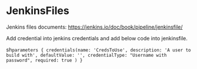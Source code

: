 # JenkinsFiles
Jenkins files documents: 
https://jenkins.io/doc/book/pipeline/jenkinsfile/

Add credential into jenkins credentials and add below code into jenkinsfile.

sh```
parameters {
    credentials(name: 'CredsToUse', description: 'A user to build with', defaultValue: '', credentialType: "Username with password", required: true )
} ```

